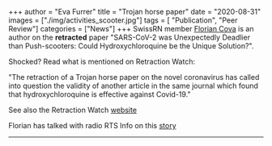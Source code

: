 +++
author = "Eva Furrer"
title = "Trojan horse paper"
date = "2020-08-31"
images  = ["./img/activities_scooter.jpg"]
tags = [ "Publication", "Peer Review"]
categories = ["News"]
+++
SwissRN member [Florian Cova](https://www.unige.ch/cisa/members/cova-florian/) is an author on the **retracted** paper "SARS-CoV-2 was Unexpectedly Deadlier than Push-scooters: Could Hydroxychloroquine be the Unique Solution?".

Shocked? Read what is mentioned on Retraction Watch:

"The retraction of a Trojan horse paper on the novel coronavirus has called into question the validity of another article in the same journal which found that hydroxychloroquine is effective against Covid-19."

See also the Retraction Watch [website](https://retractionwatch.com/category/by-subject/clinical-study-retractions/infectious-disease/)

Florian has talked with radio RTS Info on this [story](https://www.rts.ch/info/sciences-tech/11548471-chloroquine-et-trottinette-le-canular-qui-a-fait-le-tour-du-monde.html)

---
